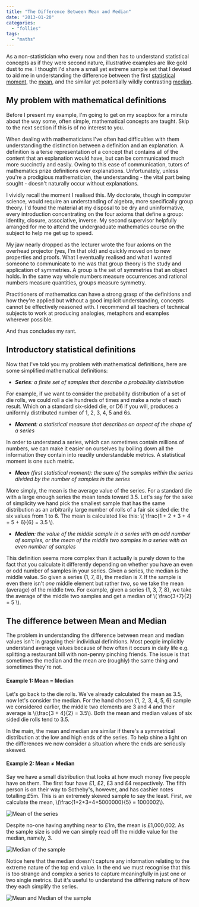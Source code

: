 ```yaml
---
title: "The Difference Between Mean and Median"
date: "2013-01-20"
categories: 
  - "follies"
tags: 
  - "maths"
---
```


As a non-statistician who every now and then has to understand statistical concepts as if they were second nature, illustrative examples are like gold dust to me. I thought I'd share a small yet extreme sample set that I devised to aid me in understanding the difference between the first [statistical moment](https://en.wikipedia.org/wiki/Moment_%28mathematics%29), the [mean](https://en.wikipedia.org/wiki/Mean), and the similar yet potentially wildly contrasting [median](https://en.wikipedia.org/wiki/Median).

## My problem with mathematical definitions

Before I present my example, I'm going to get on my soapbox for a minute about the way some, often simple, mathematical concepts are taught. Skip to the next section if this is of no interest to you.

When dealing with mathematicians I've often had difficulties with them understanding the distinction between a definition and an explanation. A definition is a terse representation of a concept that contains all of the content that an explanation would have, but can be communicated much more succinctly and easily. Owing to this ease of communication, tutors of mathematics prize definitions over explanations. Unfortunately, unless you're a prodigious mathematician, the understanding - the vital part being sought - doesn't naturally occur without explanations.

I vividly recall the moment I realised this. My doctorate, though in computer science, would require an understanding of algebra, more specifically group theory. I'd found the material at my disposal to be dry and uninformative, every introduction concentrating on the four axioms that define a group: identity, closure, associative, inverse. My second supervisor helpfully arranged for me to attend the undergraduate mathematics course on the subject to help me get up to speed.

My jaw nearly dropped as the lecturer wrote the four axioms on the overhead projector (yes, I'm that old) and quickly moved on to new properties and proofs. What I eventually realised and what I wanted someone to communicate to me was that group theory is the study and application of symmetries. A group is the set of symmetries that an object holds. In the same way whole numbers measure occurrences and rational numbers measure quantities, groups measure symmetry.

Practitioners of mathematics can have a strong grasp of the definitions and how they're applied but without a good implicit understanding, concepts cannot be effectively reasoned with. I recommend all teachers of technical subjects to work at producing analogies, metaphors and examples wherever possible.

And thus concludes my rant.

## Introductory statistical definitions

Now that I've told you my problem with mathematical definitions, here are some simplified mathematical definitions:

- _**Series**: a finite set of samples that describe a probability distribution_

For example, if we want to consider the probability distribution of a set of die rolls, we could roll a die hundreds of times and make a note of each result. Which on a standard six-sided die, or D6 if you will, produces a uniformly distributed number of 1, 2, 3, 4, 5 and 6s.

- _**Moment**: a statistical measure that describes an aspect of the shape of a series_

In order to understand a series, which can sometimes contain millions of numbers, we can make it easier on ourselves by boiling down all the information they contain into readily understandable metrics. A statistical moment is one such metric.

- _**Mean** (first statistical moment): the sum of the samples within the series divided by the number of samples in the series_

More simply, the mean is the average value of the series. For a standard die with a large enough series the mean tends toward 3.5. Let's say for the sake of simplicity we hand pick the smallest sample that has the same distribution as an arbitrarily large number of rolls of a fair six sided die: the six values from 1 to 6. The mean is calculated like this: \\( \\frac{1 + 2 + 3 + 4 + 5 + 6}{6} = 3.5 \\).

- _**Median**: the value of the middle sample in a series with an odd number of samples, or the mean of the middle two samples in a series with an even number of samples_

This definition seems more complex than it actually is purely down to the fact that you calculate it differently depending on whether you have an even or odd number of samples in your series. Given a series, the median is the middle value. So given a series {1, 7, 8}, the median is 7. If the sample is even there isn't _one_ middle element but rather _two_, so we take the mean (average) of the middle two. For example, given a series {1, 3, 7, 8}, we take the average of the middle two samples and get a median of \\( \\frac{3+7}{2} = 5 \\).

## The difference between Mean and Median

The problem in understanding the difference between mean and median values isn't in grasping their individual definitions. Most people implicitly understand average values because of how often it occurs in daily life e.g. splitting a restaurant bill with non-penny pinching friends. The issue is that sometimes the median and the mean are (roughly) the same thing and sometimes they're not.

#### Example 1: Mean = Median

Let's go back to the die rolls. We've already calculated the mean as 3.5, now let's consider the median. For the hand chosen {1, 2, 3, 4, 5, 6} sample we considered earlier, the middle two elements are 3 and 4 and their average is \\(\\frac{3 + 4}{2} = 3.5\\). Both the mean and median values of six sided die rolls tend to 3.5.

In the main, the mean and median are similar if there's a symmetrical distribution at the low and high ends of the series. To help shine a light on the differences we now consider a situation where the ends are seriously skewed.

#### Example 2: Mean ≠ Median

Say we have a small distribution that looks at how much money five people have on them. The first four have £1, £2, £3 and £4 respectively. The fifth person is on their way to Sotheby's, however, and has cashier notes totalling £5m. This is an extremely skewed sample to say the least. First, we calculate the mean, \\(\\frac{1+2+3+4+5000000}{5} = 1000002\\).

![Mean of the series](/images/mean.png)

Despite no-one having anything near to £1m, the mean is £1,000,002. As the sample size is odd we can simply read off the middle value for the median, namely, 3.

![Median of the sample](/images/median.png)

Notice here that the median doesn't capture any information relating to the extreme nature of the top end value. In the end we must recognise that this is too strange and complex a series to capture meaningfully in just one or two single metrics. But it's useful to understand the differing nature of how they each simplify the series.

![Mean and Median of the sample](/images/full.png)
